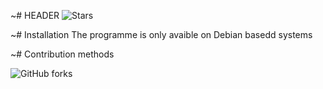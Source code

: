~# HEADER
![Stars](https://img.shields.io/github/stars/VotreNomDeCompte/VotreProjet?style=social)

~# Installation
The programme is only avaible on Debian basedd systems

~# Contribution methods

![GitHub forks](https://img.shields.io/github/forks/JKW301/https%3A%2F%2Fgithub.com%2FJKW301%2Fprojet_opensource%2F)
